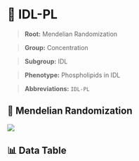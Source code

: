 # 🧪 IDL-PL

> **Root:** Mendelian Randomization

> **Group:** Concentration  

> **Subgroup:** IDL

> **Phenotype:** Phospholipids in IDL  

> **Abbreviations:** `IDL-PL`

## 🧬 Mendelian Randomization  

<img src="/MR/Figures/Inverse/IDLhengxianPL.png"/>


## 📊 Data Table


<CsvTableMRI src="/public/MR/Data/Inverse/IDLhengxianPL.csv"/>
